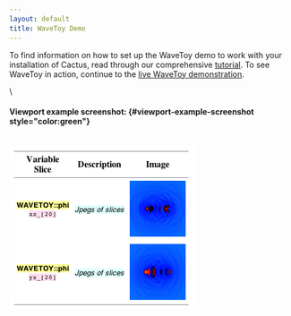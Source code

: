 ```yaml
---
layout: default
title: WaveToy Demo
---
```

To find information on how to set up the WaveToy demo to work with your
installation of Cactus, read through our comprehensive
[tutorial](/documentation/tutorials/wavetoydemo/). To see WaveToy in
action, continue to the [live WaveToy
demonstration](http://cactuscode.org:8080/).

\

#### Viewport example screenshot: {#viewport-example-screenshot style="color:green"}

\
![](viewport.png)
